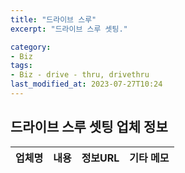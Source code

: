 ```yaml
---
title: "드라이브 스루"
excerpt: "드라이브 스루 셋팅."

category:
- Biz
tags:
- Biz - drive - thru, drivethru
last_modified_at: 2023-07-27T10:24
---
```


## 드라이브 스루 셋팅 업체 정보   

| 업체명 | 내용 | 정보URL | 기타 메모 |
| ------- | :----: | :----: | :---- |